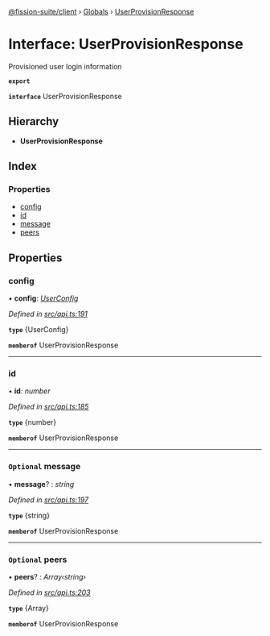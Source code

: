 [@fission-suite/client](../README.md) › [Globals](../globals.md) › [UserProvisionResponse](userprovisionresponse.md)

# Interface: UserProvisionResponse

Provisioned user login information

**`export`** 

**`interface`** UserProvisionResponse

## Hierarchy

* **UserProvisionResponse**

## Index

### Properties

* [config](userprovisionresponse.md#config)
* [id](userprovisionresponse.md#id)
* [message](userprovisionresponse.md#optional-message)
* [peers](userprovisionresponse.md#optional-peers)

## Properties

###  config

• **config**: *[UserConfig](userconfig.md)*

*Defined in [src/api.ts:191](https://github.com/fission-suite/typescript-client/blob/6b1c329/src/api.ts#L191)*

**`type`** {UserConfig}

**`memberof`** UserProvisionResponse

___

###  id

• **id**: *number*

*Defined in [src/api.ts:185](https://github.com/fission-suite/typescript-client/blob/6b1c329/src/api.ts#L185)*

**`type`** {number}

**`memberof`** UserProvisionResponse

___

### `Optional` message

• **message**? : *string*

*Defined in [src/api.ts:197](https://github.com/fission-suite/typescript-client/blob/6b1c329/src/api.ts#L197)*

**`type`** {string}

**`memberof`** UserProvisionResponse

___

### `Optional` peers

• **peers**? : *Array‹string›*

*Defined in [src/api.ts:203](https://github.com/fission-suite/typescript-client/blob/6b1c329/src/api.ts#L203)*

**`type`** {Array<string>}

**`memberof`** UserProvisionResponse
